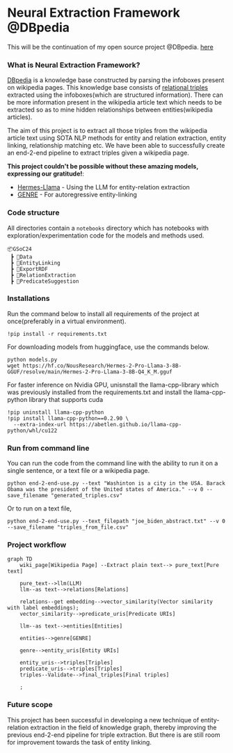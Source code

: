 # Neural Extraction Framework @DBpedia

This will be the continuation of my open source project @DBpedia. [here](https://github.com/dbpedia/neural-extraction-framework/tree/main/GSoC24)

### What is Neural Extraction Framework?
[DBpedia](https://www.dbpedia.org/) is a knowledge base constructed by parsing the infoboxes present on wikipedia pages. This knowledge base consists of [relational triples](https://en.wikipedia.org/wiki/Semantic_triple) extracted using the infoboxes(which are structured information). There can be more information present in the wikipedia article text which needs to be extracted so as to mine hidden relationships between entities(wikipedia articles). 

The aim of this project is to extract all those triples from the wikipedia article text using SOTA NLP methods for entity and relation extraction, entity linking, relationship matching etc. We have been able to successfully create an end-2-end pipeline to extract triples given a wikipedia page.

**This project couldn't be possible without these amazing models, expressing our gratitude!**:
- [Hermes-Llama](https://huggingface.co/models?search=hermes) - Using the LLM for entity-relation extraction
- [GENRE](https://github.com/facebookresearch/GENRE) - For autoregressive entity-linking
### Code structure
All directories contain a `notebooks` directory which has notebooks with exploration/experimentation code for the models and methods used. 
```
📦GSoC24
 ┣ 📂Data
 ┣ 📂EntityLinking
 ┣ 📂ExportRDF
 ┣ 📂RelationExtraction
 ┣ 📂PredicateSuggestion
```

### Installations 
Run the command below to install all requirements of the project at once(preferably in a virtual environment).
```
!pip install -r requirements.txt
```

For downloading models from huggingface, use the commands below.
```
python models.py
wget https://hf.co/NousResearch/Hermes-2-Pro-Llama-3-8B-GGUF/resolve/main/Hermes-2-Pro-Llama-3-8B-Q4_K_M.gguf
```
For faster inference on Nvidia GPU, unisnstall the llama-cpp-library which was previously installed from the requirements.txt and install the llama-cpp-python library that supports cuda
```
!pip uninstall llama-cpp-python
!pip install llama-cpp-python==0.2.90 \
  --extra-index-url https://abetlen.github.io/llama-cpp-python/whl/cu122
```
### Run from command line
You can run the code from the command line with the ability to run it on a single sentence, or a text file or a wikipedia page.
```
python end-2-end-use.py --text "Washinton is a city in the USA. Barack Obama was the president of the United states of America." --v 0 --save_filename "generated_triples.csv"
```
Or to run on a text file,
```
python end-2-end-use.py --text_filepath "joe_biden_abstract.txt" --v 0 --save_filename "triples_from_file.csv"
```

[//]: # (### Example of using the command line utility:)

[//]: # ()
[//]: # (https://github.com/dbpedia/neural-extraction-framework/assets/84656834/306dc5ae-ff43-404c-bac3-5f77a6ffd3a9)


### Project workflow
```mermaid
graph TD
    wiki_page[Wikipedia Page] --Extract plain text--> pure_text[Pure text]

    pure_text-->llm(LLM)
    llm--as text-->relations[Relations]
    
    relations--get embedding-->vector_similarity(Vector similarity with label embeddings);
    vector_similarity-->predicate_uris[Predicate URIs]

    llm--as text-->entities[Entities]

    entities-->genre[GENRE]

    genre-->entity_uris[Entity URIs]
    
    entity_uris-->triples[Triples]
    predicate_uris-->triples[Triples]
    triples--Validate-->final_triples[Final triples]

    ;
```

### Future scope
This project has been successful in developing a new technique of entity-relation extraction in the field of knowledge graph, thereby improving the previous end-2-end pipeline for triple extraction. But there is are still room for improvement towards the task of entity linking.
